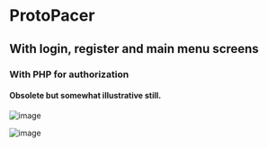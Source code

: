 # ProtoPacer
## With login, register and main menu screens
### With PHP for authorization

#### Obsolete but somewhat illustrative still.

![image](https://github.com/user-attachments/assets/435e4961-f237-44b9-b556-4e4dad559040)

![image](https://github.com/user-attachments/assets/f5bcac9d-674c-4e0c-a177-e5cb9cdea638)

